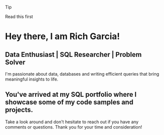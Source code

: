 >[!tip]
>Read this first



# Hey there, I am Rich Garcia!
## Data Enthusiast | SQL Researcher | Problem Solver
I'm passionate about data, databases and writing efficient queries that bring meaningful insights to life.
##
## You've arrived at my SQL portfolio where I showcase some of my code samples and projects. 

Take a look around and don't hesitate to reach out if you have any comments or questions.  Thank you for your time and consideration!
